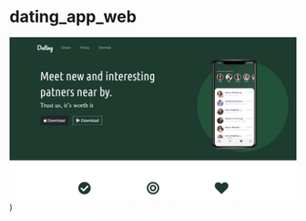 # dating_app_web
![alt text](https://github.com/Avishkasj/dating_app_web/blob/main/screenshots/Screenshot%202022-12-25%20at%209.21.17%20PM.png))
